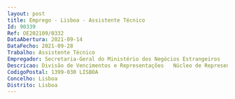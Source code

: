 ```yaml
--- 
layout: post
title: Emprego - Lisboa - Assistente Técnico
Id: 90339
Ref: OE202109/0332
DataAbertura: 2021-09-14
DataFecho: 2021-09-28
Trabalho: Assistente Técnico
Empregador: Secretaria-Geral do Ministério dos Negócios Estrangeiros
Descricao: Divisão de Vencimentos e Representações   Núcleo de RepresentaçõesFunções de natureza executiva, de aplicação de métodos e processos com base em diretivas bem definidas e instruções gerais, de grau médio de complexidade, designadamente   Acompanhamento da tramitação processual dos procedimentos relativos à marcação e aquisição de viagens   Análise e receção dos orçamentos das empresas nacionais e estrangeiras de transporte de bens pessoais   Assegurar a gestão dos processos de despesa relativos aos encargos decorrentes do transporte de funcionários e dos seus bens   Assegurar o cálculo, processamento e controlo dos valores mensais a pagar a título de abonos   Atualizar o sistema de processamento de abonos com os dados relativos à situação pessoal e profissional dos funcionários    Elaboração de Informações de Serviço para obtenção das respetivas autorizações   Emissão de declarações e prestação de informação para esclarecimentos de dúvidas.
CodigoPostal: 1399-030 LISBOA
Concelho: Lisboa
Distrito: Lisboa
--- 
```

